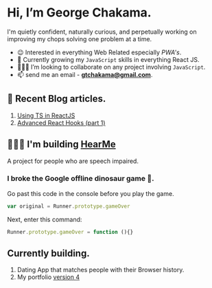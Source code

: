 # Hi, I’m George Chakama. 

I'm quietly confident, naturally curious, and perpetually working on improving my chops solving one problem at a time.

- 😉 Interested in everything Web Related especially *PWA's*.
- 🌱 Currently growing my ``JavaScript`` skills in everything React JS.
- 👨🏾‍🏭 I’m looking to collaborate on any project involving ``JavaScript``. 
- 📫 send me an email - **gtchakama@gmail.com**.

## 📔 Recent Blog articles. 

1. [Using TS in ReactJS](https://blog.gtchakama.com/posts/advanced-ts-react)
2. [Advanced React Hooks (part 1)](https://blog.gtchakama.com/posts/react-hooks)



## 🧏🏽‍♀️ I'm building [HearMe](https://www.hearme.co.zw) 
A project for people who are speech impaired.

### I broke the Google offline dinosaur game 🤫.
Go past this code in the console before you play the game.


``` Javascript 
var original = Runner.prototype.gameOver

```

Next, enter this command:

```Javascript 
Runner.prototype.gameOver = function (){}
```

## Currently building.
1. Dating App that matches people with their Browser history.
2. My portfolio [version 4](https://chg4.netlify.app/)

